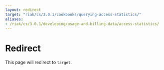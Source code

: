 ```yaml
---
layout: redirect
target: "riak/cs/3.0.1/cookbooks/querying-access-statistics/"
aliases:
- /riak/cs/3.0.1/developing/usage-and-billing-data/access-statistics/
---
```


# Redirect

This page will redirect to `target`.
